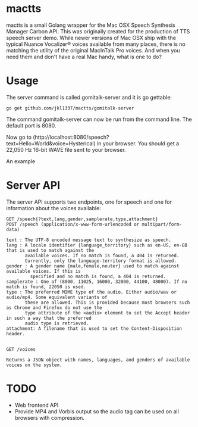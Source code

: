 mactts
======

mactts is a small Golang wrapper for the Mac OSX Speech Synthesis Manager Carbon API.
This was originally created for the production of TTS speech server demo. While newer versions of Mac OSX ship with the typical Nuance Vocalizer® voices available from many places, there is no matching the utility of the original MacInTalk Pro voices. And when you need them and don't have a real Mac handy, what is one to do?

Usage
=====

The server command is called gomitalk-server and it is go gettable:
```
go get github.com/jkl1337/mactts/gomitalk-server
```

The command gomitalk-server can now be run from the command line. The default port is 8080.

Now go to (http://localhost:8080/speech?text=Hello+World&voice=Hysterical) in your browser. You should get a 22,050 Hz 16-bit WAVE file sent to your browser.

An example

Server API
==========
The server API supports two endpoints, one for speech and one for information about the voices available:

```
GET /speech{?text,lang,gender,samplerate,type,attachment}
POST /speech (application/x-www-form-urlencoded or multipart/form-data)

text : The UTF-8 encoded message text to synthesize as speech.
lang : A locale identifier {language_territory} such as en-US, en-GB that is used to match against the
       available voices. If no match is found, a 404 is returned.
       Currently, only the language-territory format is allowed.
gender : A gender name {male,female,neuter} used to match against available voices. If this is
         specified and no match is found, a 404 is returned.
samplerate : One of (8000, 11025, 16000, 32000, 44100, 48000). If no match is found, 22050 is used.
type : The preferred MIME type of the audio. Either audio/wav or audio/mp4. Some equivalent variants of
       these are allowed. This is provided because most browsers such as Chrome and Firefox do not use the
       type attribute of the <audio> element to set the Accept header in such a way that the preferred
       audio type is retrieved.
attachment: A filename that is used to set the Content-Disposition header.


GET /voices

Returns a JSON object with names, languages, and genders of available voices on the system.
```


TODO
====
- Web frontend API
- Provide MP4 and Vorbis output so the audio tag can be used on all browsers with compression.
